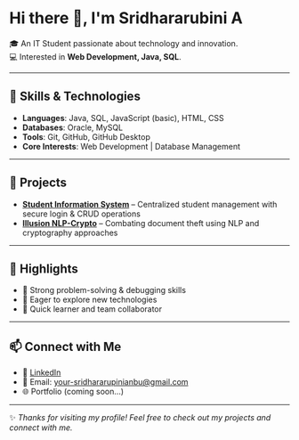# Hi there 👋, I'm Sridhararubini A  

🎓 An IT Student passionate about technology and innovation.  
💻 Interested in **Web Development, Java, SQL**.  

---

## 🚀 Skills & Technologies
- **Languages**: Java, SQL, JavaScript (basic), HTML, CSS  
- **Databases**: Oracle, MySQL  
- **Tools**: Git, GitHub, GitHub Desktop  
- **Core Interests**: Web Development | Database Management  

---

## 📌 Projects
- [**Student Information System**](#) – Centralized student management with secure login & CRUD operations  
- [**Illusion NLP-Crypto**](#) – Combating document theft using NLP and cryptography approaches  

---

## 🌟 Highlights
- 🔹 Strong problem-solving & debugging skills  
- 🔹 Eager to explore new technologies  
- 🔹 Quick learner and team collaborator  

---


## 📫 Connect with Me
- 💼 [LinkedIn](http://www.linkedin.com/in/sridhararubini)  
- 📧 Email: your-sridhararupinianbu@gmail.com  
- 🌐 Portfolio (coming soon...)  

---
✨ *Thanks for visiting my profile! Feel free to check out my projects and connect with me.*  
